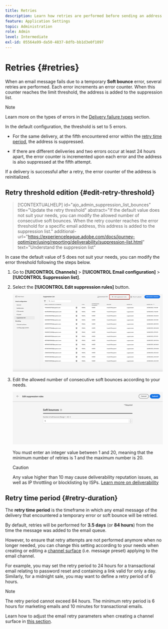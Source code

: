 ```yaml
---
title: Retries
description: Learn how retries are performed before sending an address to the suppression list
feature: Application Settings
topic: Administration
role: Admin
level: Intermediate
exl-id: 05564a99-da50-4837-8dfb-bb1d3e0f1097
---
```

# Retries {#retries}

When an email message fails due to a temporary **Soft bounce** error, several retries are performed. Each error increments an error counter. When this counter reaches the limit threshold, the address is added to the suppression list.

>[!NOTE]
>
>Learn more on the types of errors in the [Delivery failure types](../reports/suppression-list.md#delivery-failures) section.

In the default configuration, the threshold is set to 5 errors.

* For the same delivery, at the fifth encountered error within the [retry time period](#retry-duration), the address is suppressed.

* If there are different deliveries and two errors occur at least 24 hours apart, the error counter is incremented upon each error and the address is also suppressed at the fifth attempt.

If a delivery is successful after a retry, the error counter of the address is reinitialized.

## Retry threshold edition {#edit-retry-threshold}

>[!CONTEXTUALHELP]
>id="ajo_admin_suppression_list_bounces"
>title="Update the retry threshold"
>abstract="If the default value does not suit your needs, you can modify the allowed number of consecutive soft bounces. When the retry counter reaches the error threshold for a specific email address, this address is added to the suppression list."
>additional-url="https://experienceleague.adobe.com/docs/journey-optimizer/using/reporting/deliverability/suppression-list.html" text="Understand the suppresion list"

In case the default value of 5 does not suit your needs, you can modify the error threshold following the steps below.

1. Go to **[!UICONTROL Channels]** > **[!UICONTROL Email configuration]** > **[!UICONTROL Suppression list]**.

1. Select the **[!UICONTROL Edit suppression rules]** button.

    ![](assets/suppression-list-edit-retries.png)

1. Edit the allowed number of consecutive soft bounces according to your needs.

    ![](assets/suppression-list-edit-soft-bounces.png)

    You must enter an integer value between 1 and 20, meaning that the minimum number of retries is 1 and the maximum number is 20.

    >[!CAUTION]
    >
    >Any value higher than 10 may cause deliverability reputation issues, as well as IP throttling or blocklisting by ISPs. [Learn more on deliverability](../reports/deliverability.md)

## Retry time period {#retry-duration}

The **retry time period** is the timeframe in which any email message of the delivery that encountered a temporary error or soft bounce will be retried.

By default, retries will be performed for **3.5 days** (or **84 hours**) from the time the message was added to the email queue.

However, to ensure that retry attempts are not performed anymore when no longer needed, you can change this setting according to your needs when creating or editing a [channel surface](channel-surfaces.md) (i.e. message preset) applying to the email channel.

For example, you may set the retry period to 24 hours for a transactional email relating to password reset and containing a link valid for only a day. Similarly, for a midnight sale, you may want to define a retry period of 6 hours.

>[!NOTE]
>
>The retry period cannot exceed 84 hours. The minimum retry period is 6 hours for marketing emails and 10 minutes for transactional emails.

Learn how to adjust the email retry parameters when creating a channel surface in [this section](channel-surfaces.md#create-channel-surface).

